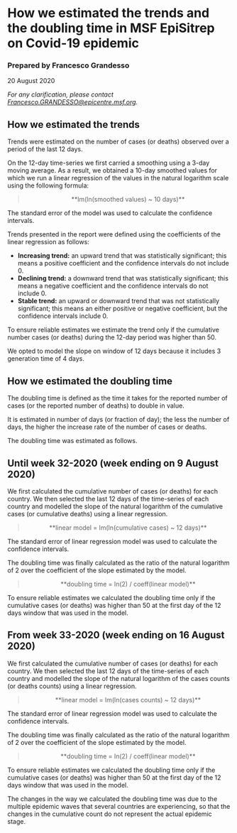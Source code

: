 
# How we estimated the trends and the doubling time in MSF EpiSitrep on Covid-19 epidemic
### Prepared by Francesco Grandesso
20 August 2020

*For any clarification, please contact Francesco.GRANDESSO@epicentre.msf.org.*


## How we estimated the trends

Trends were estimated on the number of cases (or deaths) observed over a period of the last 12 days.

On the 12-day time-series we first carried a smoothing using a 3-day moving average. As a result, we obtained a 10-day smoothed values for which we run a linear regression of the values in the natural logarithm scale using the following formula:

> <center> **lm(ln(smoothed values) ~ 10 days)** </center>

The standard error of the model was used to calculate the confidence intervals.

Trends presented in the report were defined using the coefficients of the linear regression as follows:

- **Increasing trend:** an upward trend that was statistically significant; this means a positive coefficient and the confidence intervals do not include 0.
- **Declining trend:** a downward trend that was statistically significant; this means a negative coefficient and the confidence intervals do not include 0.
- **Stable trend:** an upward or downward trend that was not statistically significant; this means an either positive or negative coefficient, but the confidence intervals include 0.

To ensure reliable estimates we estimate the trend only if the cumulative number cases (or deaths) during the 12-day period was higher than 50.

We opted to model the slope on window of 12 days because it includes 3 generation time of 4 days.


## How we estimated the doubling time

The doubling time is defined as the time it takes for the reported number of cases (or the reported number of deaths) to double in value.

It is estimated in number of days (or fraction of day); the less the number of days, the higher the increase rate of the number of cases or deaths.

The doubling time was estimated as follows.


## Until week 32-2020 (week ending on 9 August 2020)

We first calculated the cumulative number of cases (or deaths) for each country. We then selected the last 12 days of the time-series of each country and modelled the slope of the natural logarithm of the cumulative cases (or cumulative deaths) using a linear regression.


> <center> **linear model = lm(ln(cumulative cases) ~ 12 days)** </center>

The standard error of linear regression model was used to calculate the confidence intervals.

The doubling time was finally calculated as the ratio of the natural logarithm of 2 over the coefficient of the slope estimated by the model.

> <center> **doubling time = ln(2) / coeff(linear model)** </center>

To ensure reliable estimates we calculated the doubling time only if the cumulative cases (or deaths) was higher than 50 at the first day of the 12 days window that was used in the model.


## From week 33-2020 (week ending on 16 August 2020)

We first calculated the cumulative number of cases (or deaths) for each country. We then selected the last 12 days of the time-series of each country and modelled the slope of the natural logarithm of the cases counts (or deaths counts) using a linear regression.


> <center> **linear model = lm(ln(cases counts) ~ 12 days)** </center>

The standard error of linear regression model was used to calculate the confidence intervals.

The doubling time was finally calculated as the ratio of the natural logarithm of 2 over the coefficient of the slope estimated by the model.

> <center> **doubling time = ln(2) / coeff(linear model)** </center>

To ensure reliable estimates we calculated the doubling time only if the cumulative cases (or deaths) was higher than 50 at the first day of the 12 days window that was used in the model.

The changes in the way we calculated the doubling time was due to the multiple epidemic waves that several countries are experiencing, so that the changes in the cumulative count do not represent the actual epidemic stage.
